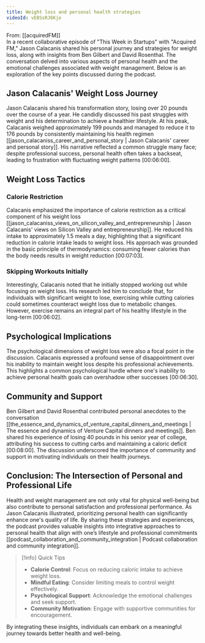 ```yaml
---
title: Weight loss and personal health strategies
videoId: vEBSsRJ6Kjo
---
```


From: [[acquiredFM]] <br/> 
In a recent collaborative episode of "This Week in Startups" with "Acquired FM," Jason Calacanis shared his personal journey and strategies for weight loss, along with insights from Ben Gilbert and David Rosenthal. The conversation delved into various aspects of personal health and the emotional challenges associated with weight management. Below is an exploration of the key points discussed during the podcast.

## Jason Calacanis' Weight Loss Journey

Jason Calacanis shared his transformation story, losing over 20 pounds over the course of a year. He candidly discussed his past struggles with weight and his determination to achieve a healthier lifestyle. At his peak, Calacanis weighed approximately 199 pounds and managed to reduce it to 176 pounds by consistently maintaining his health regimen [[jason_calacaniss_career_and_personal_story | Jason Calacanis' career and personal story]]. His narrative reflected a common struggle many face; despite professional success, personal health often takes a backseat, leading to frustration with fluctuating weight patterns [00:06:00].

## Weight Loss Tactics

### Calorie Restriction

Calacanis emphasized the importance of calorie restriction as a critical component of his weight loss [[jason_calacaniss_views_on_silicon_valley_and_entrepreneurship | Jason Calacanis' views on Silicon Valley and entrepreneurship]]. He reduced his intake to approximately 1.5 meals a day, highlighting that a significant reduction in calorie intake leads to weight loss. His approach was grounded in the basic principle of thermodynamics: consuming fewer calories than the body needs results in weight reduction [00:07:03].

### Skipping Workouts Initially

Interestingly, Calacanis noted that he initially stopped working out while focusing on weight loss. His research led him to conclude that, for individuals with significant weight to lose, exercising while cutting calories could sometimes counteract weight loss due to metabolic changes. However, exercise remains an integral part of his healthy lifestyle in the long-term [00:06:02].

## Psychological Implications

The psychological dimensions of weight loss were also a focal point in the discussion. Calacanis expressed a profound sense of disappointment over his inability to maintain weight loss despite his professional achievements. This highlights a common psychological hurdle where one's inability to achieve personal health goals can overshadow other successes [00:06:30].

## Community and Support

Ben Gilbert and David Rosenthal contributed personal anecdotes to the conversation [[the_essence_and_dynamics_of_venture_capital_dinners_and_meetings | The essence and dynamics of Venture Capital dinners and meetings]]. Ben shared his experience of losing 40 pounds in his senior year of college, attributing his success to cutting carbs and maintaining a caloric deficit [00:08:00]. The discussion underscored the importance of community and support in motivating individuals on their health journeys.

## Conclusion: The Intersection of Personal and Professional Life

Health and weight management are not only vital for physical well-being but also contribute to personal satisfaction and professional performance. As Jason Calacanis illustrated, prioritizing personal health can significantly enhance one's quality of life. By sharing these strategies and experiences, the podcast provides valuable insights into integrative approaches to personal health that align with one’s lifestyle and professional commitments [[podcast_collaboration_and_community_integration | Podcast collaboration and community integration]].

> [!info] Quick Tips
>
> - **Calorie Control**: Focus on reducing caloric intake to achieve weight loss.
> - **Mindful Eating**: Consider limiting meals to control weight effectively.
> - **Psychological Support**: Acknowledge the emotional challenges and seek support.
> - **Community Motivation**: Engage with supportive communities for encouragement.

By integrating these insights, individuals can embark on a meaningful journey towards better health and well-being.